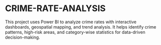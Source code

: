 # CRIME-RATE-ANALYSIS
This project uses Power BI to analyze crime rates with interactive dashboards, geospatial mapping, and trend analysis. It helps identify crime patterns, high-risk areas, and category-wise statistics for data-driven decision-making.
